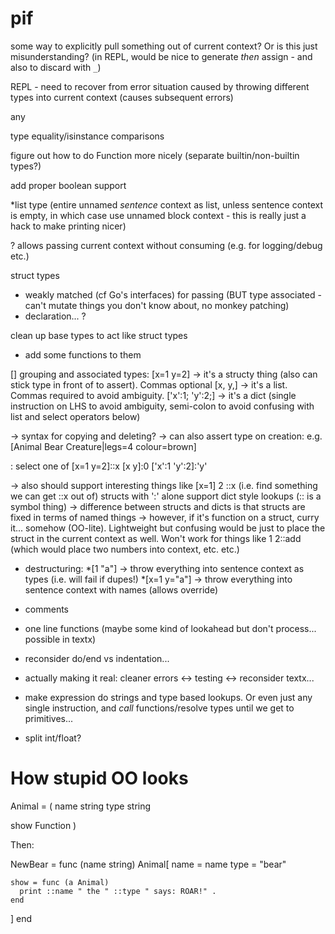 # pif

some way to explicitly pull something out of current context? Or is this just misunderstanding?
  (in REPL, would be nice to generate _then_ assign - and also to discard with `_`)

REPL - need to recover from error situation caused by throwing different types into
  current context (causes subsequent errors)

any

type equality/isinstance comparisons

figure out how to do Function more nicely (separate builtin/non-builtin types?)

add proper boolean support

\*list type (entire unnamed _sentence_ context as list, unless sentence context is empty, in which case use unnamed block context - this is really just a hack to make printing nicer)

? allows passing current context without consuming (e.g. for logging/debug etc.)

struct types
  - weakly matched (cf Go's interfaces) for passing
    (BUT type associated - can't mutate things you don't know about, no monkey patching)
  - declaration... ?

clean up base types to act like struct types
  - add some functions to them

[] grouping and associated types:
  [x=1 y=2] -> it's a structy thing (also can stick type in front of to assert). Commas optional
  [x, y,] -> it's a list. Commas required to avoid ambiguity.
  ['x':1; 'y':2;] -> it's a dict (single instruction on LHS to avoid ambiguity, semi-colon to avoid
                                  confusing with list and select operators below)

  -> syntax for copying and deleting?
  -> can also assert type on creation:
     e.g. [Animal Bear Creature|legs=4 colour=brown]

: select one of
  [x=1 y=2]::x
  [x y]:0
  ['x':1 'y':2]:'y'

  -> also should support interesting things like [x=1] 2 ::x (i.e. find something we can get ::x out of)
     structs with ':' alone support dict style lookups (:: is a symbol thing)
  -> difference between structs and dicts is that structs are fixed in terms of named things
  -> however, if it's function on a struct, curry it... somehow (OO-lite). Lightweight but confusing
     would be just to place the struct in the current context as well. Won't work for things like
     1 2::add (which would place two numbers into context, etc. etc.)

* destructuring:
  \*[1 "a"] -> throw everything into sentence context as types (i.e. will fail if dupes!)
  \*[x=1 y="a"] -> throw everything into sentence context with names (allows override)

- comments

- one line functions (maybe some kind of lookahead but don't process... possible in textx)

- reconsider do/end vs indentation...

- actually making it real: cleaner errors <-> testing <-> reconsider textx...

- make expression do strings and type based lookups. Or even just any single instruction,
  and _call_ functions/resolve types until we get to primitives...

- split int/float?


# How stupid OO looks

Animal = (
  name string
  type string

  show Function
)

Then:

NewBear = func (name string)
  Animal[
    name = name
    type = "bear"

    show = func (a Animal)
      print ::name " the " ::type " says: ROAR!" .
    end
  ]
end

